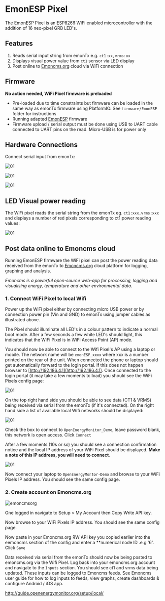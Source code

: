 # EmonESP Pixel

The EmonESP Pixel is an ESP8266 WiFi enabled microcontroller with the addition of 16 neo-pixel GRB LED's.


## Features

1. Reads serial input string from emonTx e.g. `ct1:xx,vrms:xx`
2. Displays visual power value from `ct1` sensor via LED display
3. Post online to [Emoncms.org](https://emoncms.org) cloud via WiFi connection

## Firmware

**No action needed, WiFi Pixel firmware is preloaded**

- Pre-loaded due to time constraints but firmware can be loaded in the same way as emonTx firmware using PlatformIO. See `firmware/EmonESP` folder for instructions
- Running adapted [EmonESP](github.com/openenergymonitor/EmonESP) firmware
- Firmware upload / serial output must be done using USB to UART cable connected to UART pins on the read. Micro-USB is for power only

## Hardware Connections

Connect serial input from emonTx:

![01](images/build016.jpg)

![01](images/build017.jpg)

![01](images/build000.jpg)


## LED Visual power reading

The WiFi pixel reads the serial string from the emonTx eg. `ct1:xxx,vrms:xxx` and displays a number of red pixels corresponding to ct1 power reading values: 

![01](images/build001.jpg)


## Post data online to Emoncms cloud

Running EmonESP firmware the WiFi pixel can post the power reading data received from the emonTx to [Emoncms.org](https://emoncms.org) cloud platform for logging, graphing and analysis. 

*Emoncms is a powerful open-source web-app for processing, logging and visualising energy, temperature and other environmental data.*


### 1. Connect WiFi Pixel to local Wifi

Power up the WiFi pixel either by connecting micro USB power or by connection power pin (Vin and GND) to emonTx using jumper cables as illustrated above. 

The Pixel should illuminate all LED's in a colour pattern to indicate a normal boot mode. After a few seconds a few white LED's should light, this indicates that the WiFi Pixel is in WiFi Access Point (AP) mode. 

You should now be able to connect to the Wifi Pixel's AP using a laptop or mobile. The network name will be `emonESP_xxxx` where xxx is a number printed on the rear of the unit. When connected the phone or laptop should get automatically forward to the login portal. If this does not happen browser to [http://192.186.4.1](http://192.186.4.1). Once connected to the login portal (it may take a few moments to load) you should see the WiFi Pixels config page:

![01](firmware/EmonESP/docs/emonesp.png)

On the top right hand side you should be able to see data (CT1 & VRMS) being received via serial from the emonTx (if it's connected). On the right hand side a list of available local Wifi networks should be displayed:

![01](images/wifi.png)

Check the box to connect to `OpenEnergyMonitor_Demo`, leave password blank, this network is open access. Click `Connect` 

After a few moments (10s or so) you should see a connection confirmation notice and the local IP address of your WiFi Pixel should be displayed. **Make a note of this IP address, you will need to connect**. 

![01](images/wifi-connected.png)

Now connect your laptop to `OpenEnergyMontor-Demo` and browse to your WiFi Pixels IP address. You should see the same config page. 

### 2. Create account on Emoncms.org

![emoncmsorg](images/emoncmsorg.png)

One logged in navigate to Setup > My Account then Copy Write API key. 

Now browse to your WiFi Pixels IP address. You should see the same config page. 

Now paste in your Emoncms.org RW API key you copied earlier into the eemoncms section of the config and enter a **numerical node ID .e.g '6'. Click `Save`

Data received via serial from the emonTx should now be being posted to emoncms.org via the Wifi Pixel. Log back into your emoncms.org account and navigate to the `Inputs` section. You should see ct1 and vrms data being updated. These inputs can be logged to Emoncms feeds. See Emoncms user guide for how to log inputs to feeds, view graphs, create dashboards & configure Android / iOS app.

http://guide.openenergymonitor.org/setup/local/



